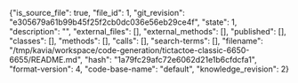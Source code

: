 {"is_source_file": true, "file_id": 1, "git_revision": "e305679a61b99b45f25f2cb0dc036e56eb29ce4f", "state": 1, "description": "", "external_files": [], "external_methods": [], "published": [], "classes": [], "methods": [], "calls": [], "search-terms": [], "filename": "/tmp/kavia/workspace/code-generation/tictactoe-classic-6650-6655/README.md", "hash": "1a79fc29afc72e6062d21e1b6cfdcfa1", "format-version": 4, "code-base-name": "default", "knowledge_revision": 2}